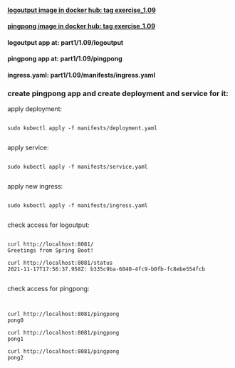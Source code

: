#### [logoutput image in docker hub: tag exercise_1.09](https://hub.docker.com/r/lnsth/todo-app)

#### [pingpong image in docker hub: tag exercise_1.09](https://hub.docker.com/r/lnsth/pingpong)

#### logoutput app at: part1/1.09/logoutput

#### pingpong app at: part1/1.09/pingpong


#### ingress.yaml: part1/1.09/manifests/ingress.yaml



### create pingpong app and create deployment and service for it:


apply deployment:

```

sudo kubectl apply -f manifests/deployment.yaml 


```


apply service:

```

sudo kubectl apply -f manifests/service.yaml


```


apply new ingress:

```

sudo kubectl apply -f manifests/ingress.yaml


```


check access for logoutput:
```

curl http://localhost:8081/
Greetings from Spring Boot!

curl http://localhost:8081/status
2021-11-17T17:56:37.958Z: b335c9ba-6040-4fc9-b0fb-fc8ebe554fcb


```

check access for pingpong:
```


curl http://localhost:8081/pingpong
pong0

curl http://localhost:8081/pingpong
pong1

curl http://localhost:8081/pingpong
pong2

```




